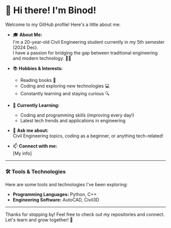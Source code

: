 # 👋 Hi there! I'm Binod! 

Welcome to my GitHub profile! Here's a little about me:

- 🎓 **About Me:**  
  I'm a 20-year-old Civil Engineering student currently in my 5th semester (2024 Dec).  
  I have a passion for bridging the gap between traditional engineering and modern technology. 🚧✨  

- 📚 **Hobbies & Interests:**  
  - Reading books 📖  
  - Coding and exploring new technologies 💻  
  - Constantly learning and staying curious 🔍  

- 🌱 **Currently Learning:**  
  - Coding and programming skills (improving every day!)  
  - Latest tech trends and applications in engineering  

- 💬 **Ask me about:**  
  Civil Engineering topics, coding as a beginner, or anything tech-related!  

- 📫 **Connect with me:**  
  [My info]  

---

### 🛠️ Tools & Technologies  
Here are some tools and technologies I've been exploring:  

- **Programming Languages:** Python, C++  
- **Engineering Software:** AutoCAD, Civil3D

---

Thanks for stopping by! Feel free to check out my repositories and connect.  
Let's learn and grow together! 🚀 
